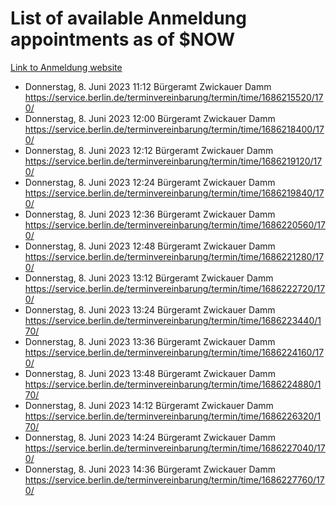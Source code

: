 # List of available Anmeldung appointments as of $NOW
[Link to Anmeldung website](https://service.berlin.de/terminvereinbarung/termin/tag.php?termin=1&anliegen[]=120686&dienstleisterlist=122210,122217,327316,122219,327312,122227,327314,122231,327346,122243,327348,122254,122252,329742,122260,329745,122262,329748,122271,327278,122273,327274,122277,327276,330436,122280,327294,122282,327290,122284,327292,122291,327270,122285,327266,122286,327264,122296,327268,150230,329760,122297,327286,122294,327284,122312,329763,122314,329775,122304,327330,122311,327334,122309,327332,317869,122281,327352,122279,329772,122283,122276,327324,122274,327326,122267,329766,122246,327318,122251,327320,122257,327322,122208,327298,122226,327300&herkunft=http%3A%2F%2Fservice.berlin.de%2Fdienstleistung%2F120686%2F)
- Donnerstag, 8. Juni 2023 11:12 Bürgeramt Zwickauer Damm https://service.berlin.de/terminvereinbarung/termin/time/1686215520/170/
- Donnerstag, 8. Juni 2023 12:00 Bürgeramt Zwickauer Damm https://service.berlin.de/terminvereinbarung/termin/time/1686218400/170/
- Donnerstag, 8. Juni 2023 12:12 Bürgeramt Zwickauer Damm https://service.berlin.de/terminvereinbarung/termin/time/1686219120/170/
- Donnerstag, 8. Juni 2023 12:24 Bürgeramt Zwickauer Damm https://service.berlin.de/terminvereinbarung/termin/time/1686219840/170/
- Donnerstag, 8. Juni 2023 12:36 Bürgeramt Zwickauer Damm https://service.berlin.de/terminvereinbarung/termin/time/1686220560/170/
- Donnerstag, 8. Juni 2023 12:48 Bürgeramt Zwickauer Damm https://service.berlin.de/terminvereinbarung/termin/time/1686221280/170/
- Donnerstag, 8. Juni 2023 13:12 Bürgeramt Zwickauer Damm https://service.berlin.de/terminvereinbarung/termin/time/1686222720/170/
- Donnerstag, 8. Juni 2023 13:24 Bürgeramt Zwickauer Damm https://service.berlin.de/terminvereinbarung/termin/time/1686223440/170/
- Donnerstag, 8. Juni 2023 13:36 Bürgeramt Zwickauer Damm https://service.berlin.de/terminvereinbarung/termin/time/1686224160/170/
- Donnerstag, 8. Juni 2023 13:48 Bürgeramt Zwickauer Damm https://service.berlin.de/terminvereinbarung/termin/time/1686224880/170/
- Donnerstag, 8. Juni 2023 14:12 Bürgeramt Zwickauer Damm https://service.berlin.de/terminvereinbarung/termin/time/1686226320/170/
- Donnerstag, 8. Juni 2023 14:24 Bürgeramt Zwickauer Damm https://service.berlin.de/terminvereinbarung/termin/time/1686227040/170/
- Donnerstag, 8. Juni 2023 14:36 Bürgeramt Zwickauer Damm https://service.berlin.de/terminvereinbarung/termin/time/1686227760/170/
